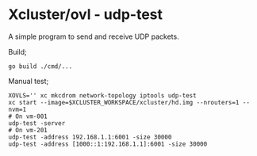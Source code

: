 # Xcluster/ovl - udp-test

A simple program to send and receive UDP packets.

Build;
```
go build ./cmd/...
```

Manual test;
```
XOVLS='' xc mkcdrom network-topology iptools udp-test
xc start --image=$XCLUSTER_WORKSPACE/xcluster/hd.img --nrouters=1 --nvm=1
# On vm-001
udp-test -server
# On vm-201
udp-test -address 192.168.1.1:6001 -size 30000
udp-test -address [1000::1:192.168.1.1]:6001 -size 30000
```
